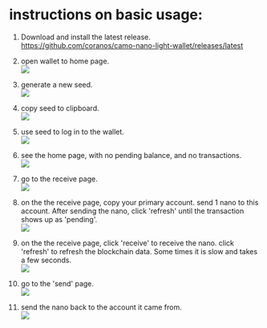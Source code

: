 # instructions on basic usage:

1. Download and install the latest release.  
https://github.com/coranos/camo-nano-light-wallet/releases/latest

2. open wallet to home page.  
![](https://i.imgur.com/nAkiJzG.png)

3. generate a new seed.  
![](https://i.imgur.com/AKrv3Db.png)

4. copy seed to clipboard.  
![](https://i.imgur.com/g9l6pB3.png)

5. use seed to log in to the wallet.  
![](https://i.imgur.com/y9UVZsM.png)

6. see the home page, with no pending balance, and no transactions.  
![](https://i.imgur.com/kbRCh14.png)

7. go to the receive page.  
![](https://i.imgur.com/qKRDrq6.png)

8. on the the receive page, copy your primary account. send 1 nano to this account. After sending the nano, click 'refresh' until the transaction shows up as 'pending'.  
![](https://i.imgur.com/SZxSwrt.png)

9. on the the receive page, click 'receive' to receive the nano. click 'refresh' to refresh the blockchain data. Some times it is slow and takes a few seconds.  
![](https://i.imgur.com/XaryZuC.png)

10. go to the 'send' page.  
![](https://i.imgur.com/E57tRsf.png)

11. send the nano back to the account it came from.  
![](https://i.imgur.com/xDroqWr.png)
